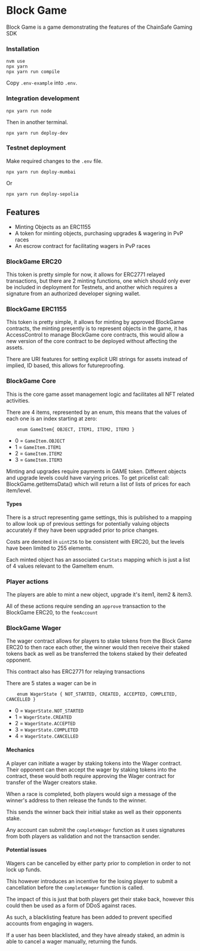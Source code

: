 # Block Game 

Block Game is a game demonstrating the features of the ChainSafe Gaming SDK

### Installation

    nvm use
    npx yarn
    npx yarn run compile

Copy `.env-example` into `.env`.

### Integration development

    npx yarn run node

Then in another terminal.

    npx yarn run deploy-dev

### Testnet deployment

Make required changes to the `.env` file.

    npx yarn run deploy-mumbai

Or

    npx yarn run deploy-sepolia

## Features

- Minting Objects as an ERC1155
- A token for minting objects, purchasing upgrades & wagering in PvP races
- An escrow contract for facilitating wagers in PvP races

### BlockGame ERC20

This token is pretty simple for now, it allows for ERC2771 relayed transactions, but there are 2 minting functions, one which should only ever be included in deployment for Testnets, and another which requires a signature from an authorized developer signing wallet.

### BlockGame ERC1155

This token is pretty simple, it allows for minting by approved BlockGame contracts, the minting presently is to represent objects in the game, it has AccessControl to manage BlockGame core contracts, this would allow a new version of the core contract to be deployed without affecting the assets. 

There are URI features for setting explicit URI strings for assets instead of implied, ID based, this allows for futureproofing.

### BlockGame Core 

This is the core game asset management logic and facilitates all NFT related activities.

There are 4 items, represented by an enum, this means that the values of each one is an index starting at zero:
```solidity
    enum GameItem{ OBJECT, ITEM1, ITEM2, ITEM3 }
```

- 0 = `GameItem.OBJECT`
- 1 = `GameItem.ITEM1`
- 2 = `GameItem.ITEM2`
- 3 = `GameItem.ITEM3`

Minting and upgrades require payments in GAME token. Different objects and upgrade levels could have varying prices. To get pricelist call: BlockGame.getItemsData() which will return a list of lists of prices for each item/level.

#### Types

There is a struct representing game settings, this is published to a mapping to allow look up of previous settings for potentially valuing objects accurately if they have been upgraded prior to price changes.

Costs are denoted in `uint256` to be consistent with ERC20, but the levels have been limited to 255 elements.

Each minted object has an associated `CarStats` mapping which is just a list of 4 values relevant to the GameItem enum.

### Player actions

The players are able to mint a new object, upgrade it's item1, item2 & item3.

All of these actions require sending an `approve` transaction to the BlockGame ERC20, to the `feeAccount`

### BlockGame Wager

The wager contract allows for players to stake tokens from the Block Game ERC20 to then race each other, the winner would then receive their staked tokens back as well as be transferred the tokens staked by their defeated opponent.

This contract also has ERC2771 for relaying transactions

There are 5 states a wager can be in
```solidity
    enum WagerState { NOT_STARTED, CREATED, ACCEPTED, COMPLETED, CANCELLED }
```
- 0 = `WagerState.NOT_STARTED`
- 1 = `WagerState.CREATED`
- 2 = `WagerState.ACCEPTED`
- 3 = `WagerState.COMPLETED`
- 4 = `WagerState.CANCELLED`

#### Mechanics 

A player can initiate a wager by staking tokens into the Wager contract. Their opponent can then accept the wager by staking tokens into the contract, these would both require approving the Wager contract for transfer of the Wager creators stake.

When a race is completed, both players would sign a message of the winner's address to then release the funds to the winner.

This sends the winner back their initial stake as well as their opponents stake.

Any account can submit the `completeWager` function as it uses signatures from both players as validation and not the transaction sender.

#### Potential issues

Wagers can be cancelled by either party prior to completion in order to not lock up funds.

This however introduces an incentive for the losing player to submit a cancellation before the `completeWager` function is called.

The impact of this is just that both players get their stake back, however this could then be used as a form of DDoS against races.

As such, a blacklisting feature has been added to prevent specified accounts from engaging in wagers.

If a user has been blacklisted, and they have already staked, an admin is able to cancel a wager manually, returning the funds.
